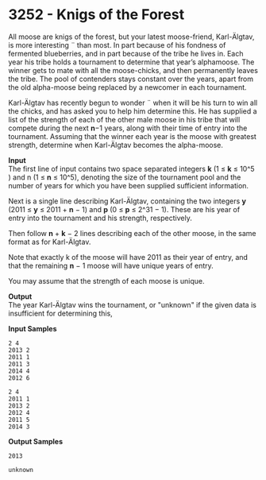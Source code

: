 # 3252 - Knigs of the Forest

All moose are knigs of the forest, but your latest moose-friend, Karl-Älgtav, is more interesting ¨ than most. In part because of his fondness of fermented blueberries, and in part because of the tribe he lives in. Each year his tribe holds a tournament to determine that year’s alphamoose. The winner gets to mate with all the moose-chicks, and then permanently leaves the tribe. The pool of contenders stays constant over the years, apart from the old alpha-moose being replaced by a newcomer in each tournament.

Karl-Älgtav has recently begun to wonder ¨ when it will be his turn to win all the chicks, and has asked you to help him determine this. He has supplied a list of the strength of each of the other male moose in his tribe that will compete during the next **n**−1 years, along with their time of entry into the tournament. Assuming that the winner each year is the moose with greatest strength, determine when Karl-Älgtav becomes the alpha-moose.

**Input**<br>
The first line of input contains two space separated integers **k** (1 ≤ **k** ≤ 10^5 ) and n (1 ≤ **n** ≤ 10^5), denoting the size of the tournament pool and the number of years for which you have been supplied sufficient information.

Next is a single line describing Karl-Älgtav, containing the two integers **y** (2011 ≤ **y** ≤ 2011 + **n** − 1) and **p** (0 ≤ **p** ≤ 2^31 − 1). These are his year of entry into the tournament and his strength, respectively.

Then follow **n** + **k** − 2 lines describing each of the other moose, in the same format as for Karl-Älgtav.

Note that exactly k of the moose will have 2011 as their year of entry, and that the remaining **n** − 1 moose will have unique years of entry.

You may assume that the strength of each moose is unique.

**Output**<br>
The year Karl-Älgtav wins the tournament, or "unknown" if the given data is insufficient for determining this,

**Input Samples**
````
2 4 
2013 2 
2011 1 
2011 3 
2014 4 
2012 6 
````
````
2 4 
2011 1 
2013 2 
2012 4 
2011 5 
2014 3
````

**Output Samples**
````
2013
````
````
unknown
````